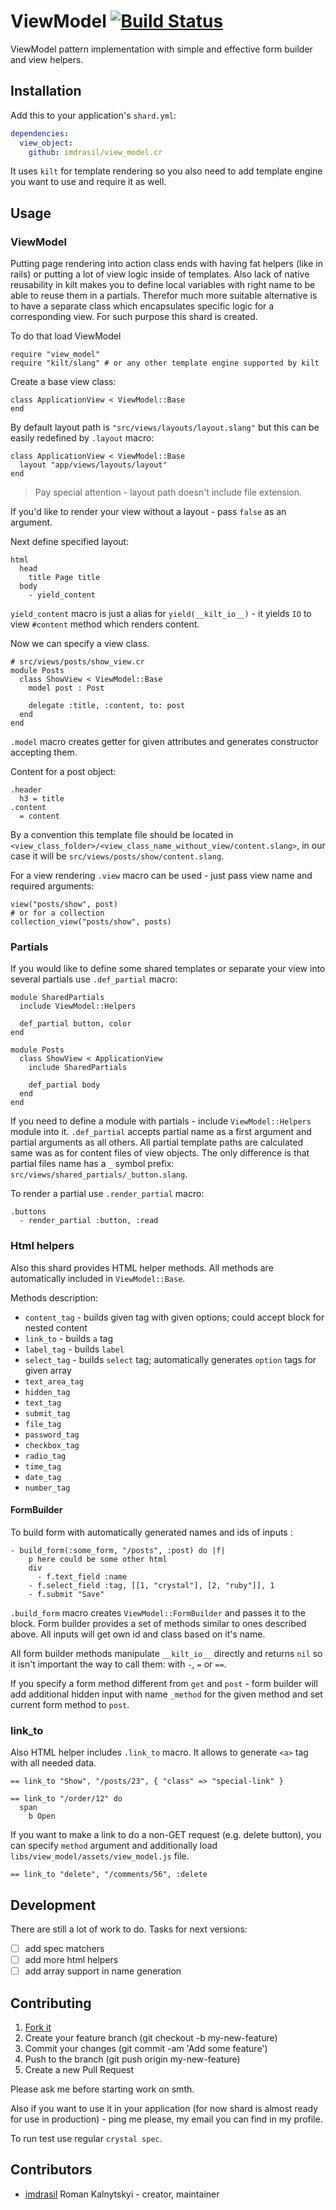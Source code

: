 # ViewModel [![Build Status](https://travis-ci.org/imdrasil/view_model.cr.svg)](https://travis-ci.org/imdrasil/view_model.cr)

ViewModel pattern implementation with simple and effective form builder and view helpers.

## Installation

Add this to your application's `shard.yml`:

```yaml
dependencies:
  view_object:
    github: imdrasil/view_model.cr
```

It uses `kilt` for template rendering so you also need to add template engine you want to use and require it as well.

## Usage

### ViewModel

Putting page rendering into action class ends with having fat helpers (like in rails) or putting a lot of view logic inside of templates. Also lack of native reusability in kilt makes you to define local variables with right name to be able to reuse them in a partials. Therefor much more suitable alternative is to have a separate class which encapsulates specific logic for a corresponding view. For such purpose this shard is created.

To do that load ViewModel

```crystal
require "view_model"
require "kilt/slang" # or any other template engine supported by kilt
```

Create a base view class:

```crystal
class ApplicationView < ViewModel::Base
end
```

By default layout path is `"src/views/layouts/layout.slang"` but this can be easily redefined by `.layout` macro:

```crystal
class ApplicationView < ViewModel::Base
  layout "app/views/layouts/layout"
end
```

> Pay special attention - layout path doesn't include file extension.

If you'd like to render your view without a layout - pass `false` as an argument.

Next define specified layout:

```slang
html
  head
    title Page title
  body
    - yield_content
```

`yield_content` macro is just a alias for `yield(__kilt_io__)` - it yields `IO` to view `#content` method which renders content.

Now we can specify a view class.

```crystal
# src/views/posts/show_view.cr
module Posts
  class ShowView < ViewModel::Base
    model post : Post

    delegate :title, :content, to: post
  end
end
```

`.model` macro creates getter for given attributes and generates constructor accepting them.

Content for a post object:

```slang
.header
  h3 = title
.content
  = content
```

By a convention this template file should be located in `<view_class_folder>/<view_class_name_without_view/content.slang>`, in our case it will be `src/views/posts/show/content.slang`.

For a view rendering `.view` macro can be used - just pass view name and required arguments:

```crystal
view("posts/show", post)
# or for a collection
collection_view("posts/show", posts)
```

### Partials

If you would like to define some shared templates or separate your view into several partials use `.def_partial` macro:

```crystal
module SharedPartials
  include ViewModel::Helpers

  def_partial button, color
end

module Posts
  class ShowView < ApplicationView
    include SharedPartials

    def_partial body
  end
end
```

If you need to define a module with partials - include `ViewModel::Helpers` module into it. `.def_partial` accepts partial name as a first argument and partial arguments as all others. All partial template paths are calculated same was as for content files of view objects. The only difference is that partial files name has a `_` symbol prefix: `src/views/shared_partials/_button.slang`.

To render a partial use `.render_partial` macro:

```slang
.buttons
  - render_partial :button, :read
```

### Html helpers

Also this shard provides HTML helper methods. All methods are automatically included in `ViewModel::Base`.

Methods description:

- `content_tag` - builds given tag with given options; could accept block for nested content
- `link_to` - builds `a` tag
- `label_tag` - builds `label`
- `select_tag` - builds `select` tag; automatically generates `option` tags for given array
- `text_area_tag`
- `hidden_tag`
- `text_tag`
- `submit_tag`
- `file_tag`
- `password_tag`
- `checkbox_tag`
- `radio_tag`
- `time_tag`
- `date_tag`
- `number_tag`

#### FormBuilder

To build form with automatically generated names and ids of inputs :

```slang
- build_form(:some_form, "/posts", :post) do |f|
    p here could be some other html
    div
      - f.text_field :name
    - f.select_field :tag, [[1, "crystal"], [2, "ruby"]], 1
    - f.submit "Save"
```

`.build_form` macro creates `ViewModel::FormBuilder` and passes it to the block. Form builder provides a set of methods similar to ones described above. All inputs will get own id and class based on it's name.

All form builder methods manipulate `__kilt_io__` directly and returns `nil` so it isn't important the way to call them: with `-`, `=` or `==`.

If you specify a form method different from `get` and `post` - form builder will add additional hidden input with name `_method` for the given method and set current form method to `post`.

### link_to

Also HTML helper includes `.link_to` macro. It allows to generate `<a>` tag with all needed data.

```slang
== link_to "Show", "/posts/23", { "class" => "special-link" }

== link_to "/order/12" do
  span
    b Open
```

If you want to make a link to do a non-GET request (e.g. delete button), you can specify `method` argument and additionally load `libs/view_model/assets/view_model.js` file.

```slang
== link_to "delete", "/comments/56", :delete
```

## Development

There are still a lot of work to do. Tasks for next versions:

- [ ] add spec matchers
- [ ] add more html helpers
- [ ] add array support in name generation

## Contributing

1. [Fork it]( https://github.com/imdrasil/view_model.cr/fork )
2. Create your feature branch (git checkout -b my-new-feature)
3. Commit your changes (git commit -am 'Add some feature')
4. Push to the branch (git push origin my-new-feature)
5. Create a new Pull Request

Please ask me before starting work on smth.

Also if you want to use it in your application (for now shard is almost ready for use in production) - ping me please, my email you can find in my profile.

To run test use regular `crystal spec`.

## Contributors

- [imdrasil](https://github.com/imdrasil) Roman Kalnytskyi - creator, maintainer
